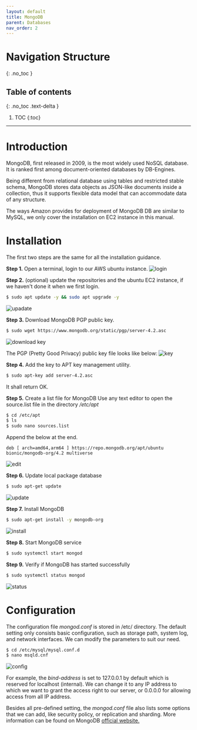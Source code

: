 ```yaml
---
layout: default
title: MongoDB
parent: Databases
nav_order: 2
---
```


# Navigation Structure
{: .no_toc }

## Table of contents
{: .no_toc .text-delta }

1. TOC
{:toc}

---

# Introduction
MongoDB, first released in 2009, is the most widely used NoSQL database. It is ranked first among document-oriented databases by DB-Engines. 

Being different from relational database using tables and restricted stable schema, MongoDB stores data objects as JSON-like documents inside a collection, thus it supports flexible data model that can accommodate data of any structure. 

The ways Amazon provides for deployment of MongoDB DB are similar to MySQL, we only cover the installation on EC2 instance in this manual.

# Installation
The first two steps are the same for all the installation guidance.

**Step 1.** Open a terminal, login to our AWS ubuntu instance.
![login](../../assets/images/login.png)

**Step 2.** (optional) update the repositories and the ubuntu EC2 instance, if we haven't done it when we first login.
```bash
$ sudo apt update -y && sudo apt upgrade -y
```
![upadate](../../assets/images/update.png)

**Step 3.** Download MongoDB PGP  public key.
```bash
$ sudo wget https://www.mongodb.org/static/pgp/server-4.2.asc
```
![download key](../../assets/images/mongo-key.png)

The PGP (Pretty Good Privacy) public key file looks like below:
![key](../../assets/images/mongo-key2.png)

**Step 4.** Add the key to APT key management utility.

```bash
$ sudo apt-key add server-4.2.asc
```
It shall return OK.

**Step 5.** Create a list file for MongoDB
Use any text editor to open the source.list file in the directory */etc/apt*
```bash
$ cd /etc/apt
$ ls
$ sudo nano sources.list
```
Append the below at the end.
```
deb [ arch=amd64,arm64 ] https://repo.mongodb.org/apt/ubuntu bionic/mongodb-org/4.2 multiverse
```
![edit](../../assets/images/mongo-source.png)

**Step 6.** Update local package database
```bash
$ sudo apt-get update
```
![update](../../assets/images/mongo-update.png)

**Step 7.** Install MongoDB
```bash
$ sudo apt-get install -y mongodb-org
```
![install](../../assets/images/mongo-install.png)


**Step 8.** Start MongoDB service
```bash
$ sudo systemctl start mongod
```

**Step 9.** Verify if MongoDB has started successfully
```bash
$ sudo systemctl status mongod
```
![status](../../assets/images/mongo-status.png)

# Configuration
The configuration file *mongod.conf* is stored in /etc/ directory. The default setting only consists basic configuration, such as storage path, system log, and network interfaces. We can modify the parameters to suit our need. 

```bash
$ cd /etc/mysql/mysql.conf.d
$ nano msqld.cnf
```
![config](../../assets/images/mongo-conf.png)

For example, the *bind-address* is set to 127.0.0.1 by default which is reserved for localhost (internal). We can change it to any IP address to which we want to grant the access right to our server, or 0.0.0.0 for allowing access from all IP address.

Besides all pre-defined setting, the *mongod.conf* file also lists some options that we can add, like security policy, or replication and sharding. More information can be found on MongoDB [official website.](https://docs.mongodb.com/manual/)